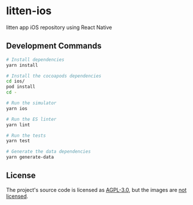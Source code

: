 # litten-ios

litten app iOS repository using React Native

## Development Commands

```sh
# Install dependencies
yarn install

# Install the cocoapods dependencies
cd ios/
pod install
cd -

# Run the simulator
yarn ios

# Run the ES linter
yarn lint

# Run the tests
yarn test

# Generate the data dependencies
yarn generate-data
```

## License

The project's source code is licensed as [AGPL-3.0][1], but the images are
[not licensed][2].

[1]: ./LICENSE
[2]: ./lib/images/README.md
